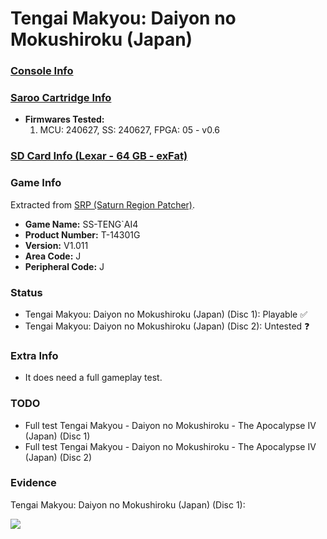 # Tengai Makyou: Daiyon no Mokushiroku (Japan)

### [Console Info](../../../../../Info/Consoles/VA13/README.md)

### [Saroo Cartridge Info](../../../../../Info/Cartridges/RetroGameParadiseStore/1.32F/README.md)

- <b>Firmwares Tested:</b>
  1. MCU: 240627, SS: 240627, FPGA: 05 - v0.6

### [SD Card Info (Lexar - 64 GB - exFat)](../../../../../Info/SdCards/Lexar/64GB/exfat/README.md)

### Game Info

Extracted from [SRP (Saturn Region Patcher)](https://segaxtreme.net/resources/saturn-region-patcher.81/download).

- <b>Game Name:</b> SS-TENG`AI4
- <b>Product Number:</b> T-14301G
- <b>Version:</b> V1.011
- <b>Area Code:</b> J
- <b>Peripheral Code:</b> J

### Status

- Tengai Makyou: Daiyon no Mokushiroku (Japan) (Disc 1): Playable :white_check_mark:
- Tengai Makyou: Daiyon no Mokushiroku (Japan) (Disc 2): Untested :question:

### Extra Info

- It does need a full gameplay test.

### TODO

- Full test Tengai Makyou - Daiyon no Mokushiroku - The Apocalypse IV (Japan) (Disc 1)
- Full test Tengai Makyou - Daiyon no Mokushiroku - The Apocalypse IV (Japan) (Disc 2)

### Evidence

Tengai Makyou: Daiyon no Mokushiroku (Japan) (Disc 1):

[![](https://img.youtube.com/vi/30Iqn9xdr7I/0.jpg)](https://www.youtube.com/watch?v=30Iqn9xdr7I)
